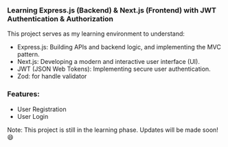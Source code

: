 ### Learning Express.js (Backend) & Next.js (Frontend) with JWT Authentication & Authorization

This project serves as my learning environment to understand:

- Express.js: Building APIs and backend logic, and implementing the MVC pattern.
- Next.js: Developing a modern and interactive user interface (UI).
- JWT (JSON Web Tokens): Implementing secure user authentication.
- Zod: for handle validator

### Features:

- User Registration
- User Login
  
Note: This project is still in the learning phase. Updates will be made soon! 😄

